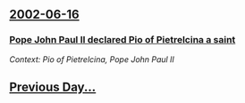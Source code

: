## [2002-06-16](/news/2002/06/16/index.md)

### [ Pope John Paul II declared Pio of Pietrelcina a saint](/news/2002/06/16/pope-john-paul-ii-declared-pio-of-pietrelcina-a-saint.md)
_Context: Pio of Pietrelcina, Pope John Paul II_

## [Previous Day...](/news/2002/06/15/index.md)

